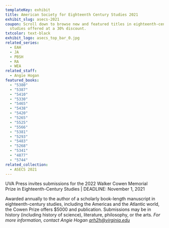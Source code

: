 ```yaml
---
templateKey: exhibit
title: American Society for Eighteenth Century Studies 2021
exhibit_slug: asecs-2021
coupon: Scroll down to browse new and featured titles in eighteenth-century
  studies offered at a 30% discount.
txtcolor: text-black
exhibit_logo: asecs_top_bar_0.jpg
related_series:
  - EAH
  - JA
  - PBSH
  - RA
  - WEA
related_staff:
  - Angie Hogan
featured_books:
  - "5380"
  - "5387"
  - "5410"
  - "5330"
  - "5465"
  - "5438"
  - "5420"
  - "5265"
  - "5525"
  - "5566"
  - "5381"
  - "5293"
  - "5483"
  - "5268"
  - "5341"
  - "4877"
  - "5744"
related_collection:
  - ASECS 2021
---
```

UVA Press invites submissions for the 2022 Walker Cowen Memorial Prize in Eighteenth-Century Studies | DEADLINE: November 1, 2021

Awarded annually to the author of a scholarly book-length manuscript in eighteenth-century studies, including the Americas and the Atlantic world, the Cowen Prize offers $5000 and publication. Submissions may be in history (including history of science), literature, philosophy, or the arts. *For more information, contact Angie Hogan [arh2h@virginia.edu](http://mailto:arh2h@virginia.edu/)*
